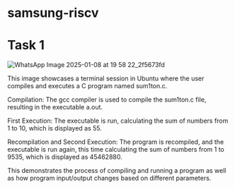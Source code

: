 # samsung-riscv

# Task 1

![WhatsApp Image 2025-01-08 at 19 58 22_2f5673fd](https://github.com/user-attachments/assets/cbad160a-4182-4e25-b851-ac8a48acf9bf)

This image showcases a terminal session in Ubuntu where the user compiles and executes a C program named sum1ton.c.

Compilation: The gcc compiler is used to compile the sum1ton.c file, resulting in the executable a.out.

First Execution: The executable is run, calculating the sum of numbers from 1 to 10, which is displayed as 55.

Recompilation and Second Execution: The program is recompiled, and the executable is run again, this time calculating the sum of numbers from 1 to 9535, which is displayed as 45462880.

This demonstrates the process of compiling and running a program as well as how program input/output changes based on different parameters.

